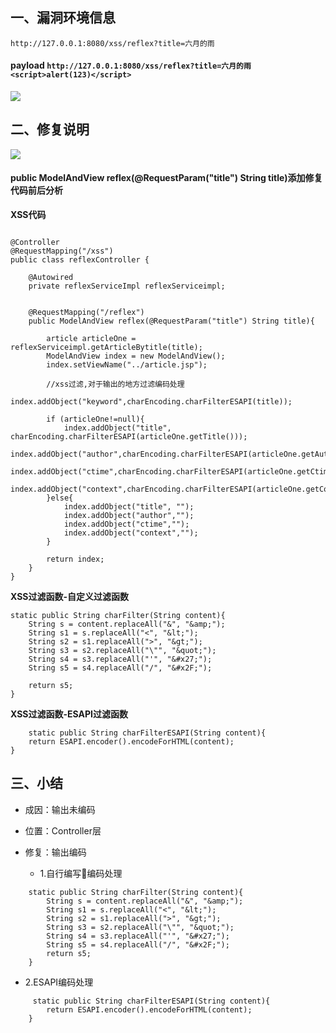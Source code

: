 ## 一、漏洞环境信息
```
http://127.0.0.1:8080/xss/reflex?title=六月的雨
```
#### **payload** ```http://127.0.0.1:8080/xss/reflex?title=六月的雨<script>alert(123)</script>```

![](/img/xss_payload.jpg)


## 二、修复说明
![](/img/xss_fenxi.jpg)


#### **public ModelAndView reflex(@RequestParam("title") String title)添加修复代码前后分析**

**XSS代码**
```

@Controller
@RequestMapping("/xss")
public class reflexController {

    @Autowired
    private reflexServiceImpl reflexServiceimpl;


    @RequestMapping("/reflex")
    public ModelAndView reflex(@RequestParam("title") String title){

        article articleOne = reflexServiceimpl.getArticleBytitle(title);
        ModelAndView index = new ModelAndView();
        index.setViewName("../article.jsp");

        //xss过滤,对于输出的地方过滤编码处理
        index.addObject("keyword",charEncoding.charFilterESAPI(title));

        if (articleOne!=null){
            index.addObject("title", charEncoding.charFilterESAPI(articleOne.getTitle()));
            index.addObject("author",charEncoding.charFilterESAPI(articleOne.getAuthor()));
            index.addObject("ctime",charEncoding.charFilterESAPI(articleOne.getCtime()));
            index.addObject("context",charEncoding.charFilterESAPI(articleOne.getContent()));
        }else{
            index.addObject("title", "");
            index.addObject("author","");
            index.addObject("ctime","");
            index.addObject("context","");
        }

        return index;
    }
}
```
**XSS过滤函数-自定义过滤函数**
```
static public String charFilter(String content){
    String s = content.replaceAll("&", "&amp;");
    String s1 = s.replaceAll("<", "&lt;");
    String s2 = s1.replaceAll(">", "&gt;");
    String s3 = s2.replaceAll("\"", "&quot;");
    String s4 = s3.replaceAll("'", "&#x27;");
    String s5 = s4.replaceAll("/", "&#x2F;");

    return s5;
}
```
**XSS过滤函数-ESAPI过滤函数**
```
    static public String charFilterESAPI(String content){
    return ESAPI.encoder().encodeForHTML(content);
}
```

## 三、小结
* 成因：输出未编码
* 位置：Controller层
* 修复：输出编码
  
  * 1.自行编写编码处理
```
    static public String charFilter(String content){
        String s = content.replaceAll("&", "&amp;");
        String s1 = s.replaceAll("<", "&lt;");
        String s2 = s1.replaceAll(">", "&gt;");
        String s3 = s2.replaceAll("\"", "&quot;");
        String s4 = s3.replaceAll("'", "&#x27;");
        String s5 = s4.replaceAll("/", "&#x2F;");
        return s5;
    }
```
  * 2.ESAPI编码处理

```
     static public String charFilterESAPI(String content){
        return ESAPI.encoder().encodeForHTML(content);
    }
```
